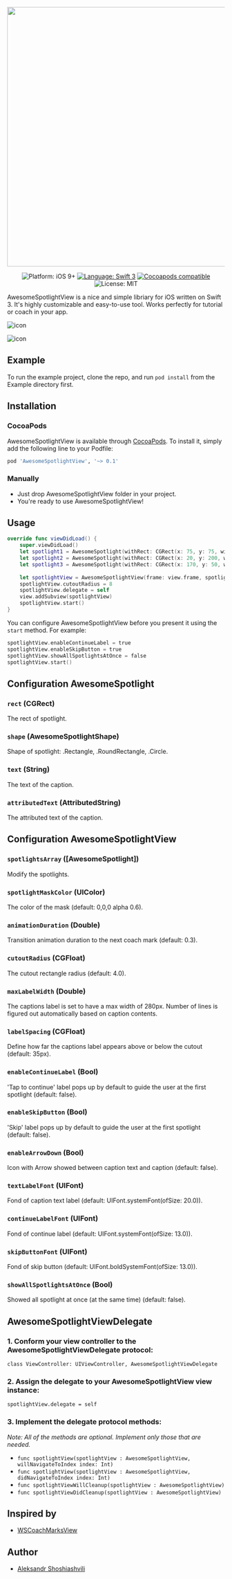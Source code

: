 <p align="center">
<img src="https://pp.vk.me/c604720/v604720888/37813/os4AzOREBAY.jpg" width="600px"></img>
</p>

<p align="center">
    <img src="https://img.shields.io/badge/platform-iOS9%2B-blue.svg?style=flat" alt="Platform: iOS 9+" />
    <a href="https://developer.apple.com/swift"><img src="https://img.shields.io/badge/language-swift3-f48041.svg?style=flat" alt="Language: Swift 3" /></a>
    <a href="https://cocoapods.org/pods/AwesomeSpotlightView"><img src="https://cocoapod-badges.herokuapp.com/v/AwesomeSpotlightView/badge.png" alt="Cocoapods compatible" /></a>
    <img src="https://img.shields.io/badge/license-MIT-lightgrey.svg?style=flat" alt="License: MIT" />
</p>
 

AwesomeSpotlightView is a nice and simple libriary for iOS written on Swift 3. It's highly customizable and easy-to-use tool. Works perfectly for tutorial or coach in your app. 

![icon](https://psv4.vk.me/c812529/u11225888/docs/fc40c590a745/giphy.gif?extra=caA0mh9X42MfFm8ChqUAF2_2Tttvce1V1FY00NtuAdvO-bBHmegvRQTnUGrDekzAzFktvyzZCsFvC9CNhItk5vrw4IlMw6lPsxdv-xBTqySVUVETixB_)

![icon](https://cs7064.vk.me/c812520/u11225888/docs/0f11997e9c90/giphy_1.gif?extra=VHTih3h_AUbAufM_bGEi4ci5r1P0lJYRsE4skxT8xXwjJL1EVkgdUT5CuHzoHqZIypvGOEBXq0SI-_HI4QNhg4JfpOCJxenmZHRryF_tI7k1rRh7YB3h)

## Example

To run the example project, clone the repo, and run `pod install` from the Example directory first.

## Installation
### CocoaPods
AwesomeSpotlightView is available through [CocoaPods](http://cocoapods.org). To install
it, simply add the following line to your Podfile:

```ruby
pod 'AwesomeSpotlightView', '~> 0.1'
```
### Manually

* Just drop AwesomeSpotlightView folder in your project.
* You're ready to use AwesomeSpotlightView!

## Usage

```swift
override func viewDidLoad() {
    super.viewDidLoad()
    let spotlight1 = AwesomeSpotlight(withRect: CGRect(x: 75, y: 75, width: 100, height: 100), shape: .Circle, text: "spotlight1")
    let spotlight2 = AwesomeSpotlight(withRect: CGRect(x: 20, y: 200, width: 130, height: 25), shape: .Rectangle, text: "spotlight2")
    let spotlight3 = AwesomeSpotlight(withRect: CGRect(x: 170, y: 50, width: 30, height: 100), shape: .RoundRectangle, text: "spotlight3")
    
    let spotlightView = AwesomeSpotlightView(frame: view.frame, spotlight: [spotlight1, spotlight2, spotlight3])
    spotlightView.cutoutRadius = 8
    spotlightView.delegate = self
    view.addSubview(spotlightView)
    spotlightView.start()
}
```

You can configure AwesomeSpotlightView before you present it using the `start` method. For example:

```objective-c
spotlightView.enableContinueLabel = true
spotlightView.enableSkipButton = true
spotlightView.showAllSpotlightsAtOnce = false
spotlightView.start()
```

## Configuration AwesomeSpotlight

### `rect` (CGRect)

The rect of spotlight.

### `shape` (AwesomeSpotlightShape)

Shape of spotlight: .Rectangle, .RoundRectangle, .Circle.

### `text` (String)

The text of the caption.

### `attributedText` (AttributedString)

The attributed text of the caption.

## Configuration AwesomeSpotlightView

### `spotlightsArray` ([AwesomeSpotlight])

Modify the spotlights.

### `spotlightMaskColor` (UIColor)

The color of the mask (default: 0,0,0 alpha 0.6).

### `animationDuration` (Double)

Transition animation duration to the next coach mark (default: 0.3).

### `cutoutRadius` (CGFloat)

The cutout rectangle radius (default: 4.0).

### `maxLabelWidth` (Double)

The captions label is set to have a max width of 280px. Number of lines is figured out automatically based on caption contents.

### `labelSpacing` (CGFloat)

Define how far the captions label appears above or below the cutout (default: 35px).

### `enableContinueLabel` (Bool)

'Tap to continue' label pops up by default to guide the user at the first spotlight (default: false).

### `enableSkipButton` (Bool)

'Skip' label pops up by default to guide the user at the first spotlight (default: false).

### `enableArrowDown` (Bool)

Icon with Arrow showed between caption text and caption (default: false).

### `textLabelFont` (UIFont)

Fond of caption text label (default: UIFont.systemFont(ofSize: 20.0)).

### `continueLabelFont` (UIFont)

Fond of continue label (default: UIFont.systemFont(ofSize: 13.0)).

### `skipButtonFont` (UIFont)

Fond of skip button (default: UIFont.boldSystemFont(ofSize: 13.0)).

### `showAllSpotlightsAtOnce` (Bool)

Showed all spotlight at once (at the same time) (default: false).

## AwesomeSpotlightViewDelegate

### 1. Conform your view controller to the AwesomeSpotlightViewDelegate protocol:

`class ViewController: UIViewController, AwesomeSpotlightViewDelegate`

### 2. Assign the delegate to your AwesomeSpotlightView view instance:

`spotlightView.delegate = self`

### 3. Implement the delegate protocol methods:

*Note: All of the methods are optional. Implement only those that are needed.*

- `func spotlightView(spotlightView : AwesomeSpotlightView, willNavigateToIndex index: Int)`
- `func spotlightView(spotlightView : AwesomeSpotlightView, didNavigateToIndex index: Int)`
- `func spotlightViewWillCleanup(spotlightView : AwesomeSpotlightView)`
- `func spotlightViewDidCleanup(spotlightView : AwesomeSpotlightView)`

## Inspired by
* [WSCoachMarksView](https://github.com/workshirt/WSCoachMarksView)

## Author
* [Aleksandr Shoshiashvili](https://github.com/aleksandrshoshiashvili)
